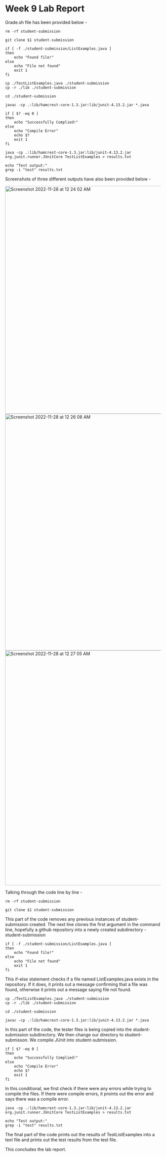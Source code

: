 # Week 9 Lab Report

Grade.sh file has been provided below -

```
rm -rf student-submission

git clone $1 student-submission

if [ -f ./student-submission/ListExamples.java ]
then
    echo "Found file!"
else
    echo "File not found"
    exit 1
fi

cp ./TestListExamples.java ./student-submission
cp -r ./lib ./student-submission

cd ./student-submission

javac -cp .:lib/hamcrest-core-1.3.jar:lib/junit-4.13.2.jar *.java

if [ $? -eq 0 ]
then
    echo "Successfully Complied!"
else
    echo "Compile Error"
    echo $?
    exit 1
fi

java -cp .:lib/hamcrest-core-1.3.jar:lib/junit-4.13.2.jar org.junit.runner.JUnitCore TestListExamples > results.txt

echo "Test output:"
grep -i "test" results.txt
```

Screenshots of three different outputs have also been provided below - 


<img width="737" alt="Screenshot 2022-11-28 at 12 24 02 AM" src="https://user-images.githubusercontent.com/114549600/204229058-363075bd-dc96-4cac-9058-283e93bf9074.png">


<img width="766" alt="Screenshot 2022-11-28 at 12 26 08 AM" src="https://user-images.githubusercontent.com/114549600/204229337-5fe397aa-64b8-4027-9bb7-03ca35718990.png">


<img width="760" alt="Screenshot 2022-11-28 at 12 27 05 AM" src="https://user-images.githubusercontent.com/114549600/204229450-b6bbe339-0352-4497-a727-6f71a197f7ac.png">


Talking through the code line by line -

```
rm -rf student-submission

git clone $1 student-submission
```

This part of the code removes any previous instances of student-submission created. The next line clones the first argument in the command line, hopefully
a github repository into a newly created subdirectory - student-submission


```
if [ -f ./student-submission/ListExamples.java ]
then
    echo "Found file!"
else
    echo "File not found"
    exit 1
fi
```

This if-else statement checks if a file named ListExamples.java exists in the repository. If it does, it prints out a message confirming that a file was found, otherwise it prints out a message saying file not found.


```
cp ./TestListExamples.java ./student-submission
cp -r ./lib ./student-submission

cd ./student-submission

javac -cp .:lib/hamcrest-core-1.3.jar:lib/junit-4.13.2.jar *.java
```


In this part of the code, the tester files is being copied into the student-submission subdirectory. We then change our directory to student-submisson. We complie JUnit into student-submission.


```
if [ $? -eq 0 ]
then
    echo "Successfully Complied!"
else
    echo "Compile Error"
    echo $?
    exit 1
fi
```


In this conditional, we first check if there were any errors while trying to compile the files. If there were compile errors, it proints out the error and says there was a compile error.


```
java -cp .:lib/hamcrest-core-1.3.jar:lib/junit-4.13.2.jar org.junit.runner.JUnitCore TestListExamples > results.txt

echo "Test output:"
grep -i "test" results.txt
```


The final part of the code prints out the results of TestListExamples into a text file and prints out the test results from the test file.


This concludes the lab report.





